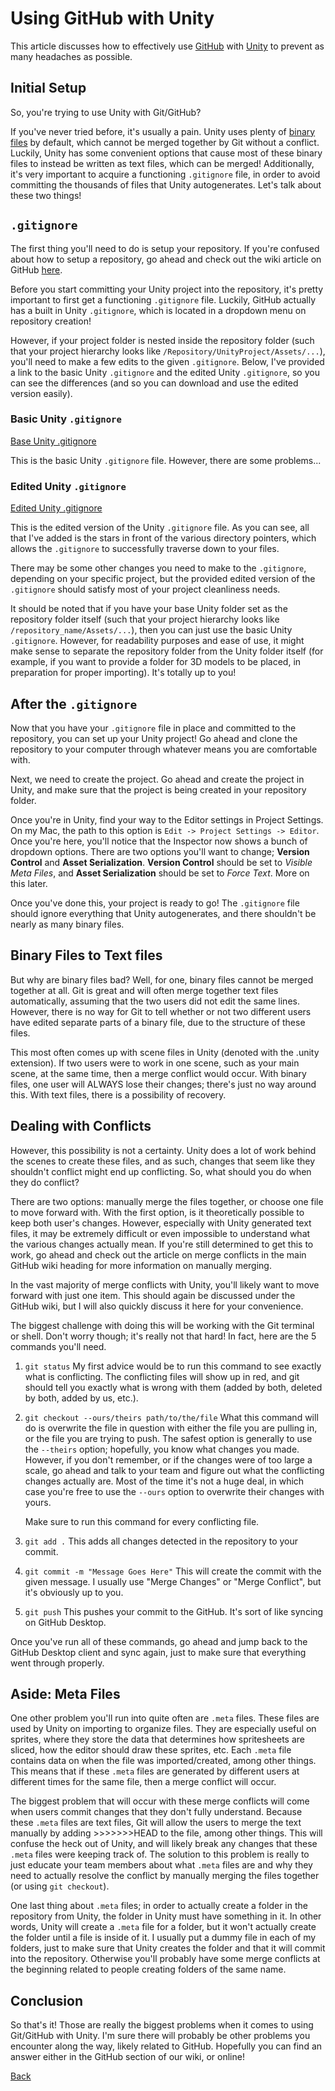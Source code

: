 # Using GitHub with Unity

This article discusses how to effectively use [GitHub](https://github.com) with [Unity](https://unity3d.com/) to prevent as many headaches as possible.

## Initial Setup

So, you're trying to use Unity with Git/GitHub?

If you've never tried before, it's usually a pain. Unity uses plenty of [binary files](https://en.wikipedia.org/wiki/Binary_file) by default, which cannot be merged together by Git without a conflict. Luckily, Unity has some convenient options that cause most of these binary files to instead be written as text files, which can be merged! Additionally, it's very important to acquire a functioning `.gitignore` file, in order to avoid committing the thousands of files that Unity autogenerates. Let's talk about these two things!

## `.gitignore`

The first thing you'll need to do is setup your repository. If you're confused about how to setup a repository, go ahead and check out the wiki article on GitHub [here]().

Before you start committing your Unity project into the repository, it's pretty important to first get a functioning `.gitignore` file. Luckily, GitHub actually has a built in Unity `.gitignore`, which is located in a dropdown menu on repository creation!

However, if your project folder is nested inside the repository folder (such that your project hierarchy looks like `/Repository/UnityProject/Assets/...`), you'll need to make a few edits to the given `.gitignore`. Below, I've provided a link to the basic Unity `.gitignore` and the edited Unity `.gitignore`, so you can see the differences (and so you can download and use the edited version easily).

### Basic Unity `.gitignore`

[Base Unity .gitignore](https://gist.github.com/ferociouself/f0baf721090ca7a6cbcc4ced3f27ba3d)

This is the basic Unity `.gitignore` file. However, there are some problems...

### Edited Unity `.gitignore`

[Edited Unity .gitignore](https://gist.github.com/ferociouself/b2d7b6e58092afec275f3f8ed59762d1)

This is the edited version of the Unity `.gitignore` file. As you can see, all that I've added is the stars in front of the various directory pointers, which allows the `.gitignore` to successfully traverse down to your files.

There may be some other changes you need to make to the `.gitignore`, depending on your specific project, but the provided edited version of the `.gitignore` should satisfy most of your project cleanliness needs.

It should be noted that if you have your base Unity folder set as the repository folder itself (such that your project hierarchy looks like `/repository_name/Assets/...`), then you can just use the basic Unity `.gitignore`. However, for readability purposes and ease of use, it might make sense to separate the repository folder from the Unity folder itself (for example, if you want to provide a folder for 3D models to be placed, in preparation for proper importing). It's totally up to you!

## After the `.gitignore`

Now that you have your `.gitignore` file in place and committed to the repository, you can set up your Unity project! Go ahead and clone the repository to your computer through whatever means you are comfortable with.

Next, we need to create the project. Go ahead and create the project in Unity, and make sure that the project is being created in your repository folder.

Once you're in Unity, find your way to the Editor settings in Project Settings. On my Mac, the path to this option is `Edit -> Project Settings -> Editor`. Once you're here, you'll notice that the Inspector now shows a bunch of dropdown options. There are two options you'll want to change; **Version Control** and **Asset Serialization**. **Version Control** should be set to *Visible Meta Files*, and **Asset Serialization** should be set to *Force Text*. More on this later.

Once you've done this, your project is ready to go! The `.gitignore` file should ignore everything that Unity autogenerates, and there shouldn't be nearly as many binary files.

## Binary Files to Text files

But why are binary files bad? Well, for one, binary files cannot be merged together at all. Git is great and will often merge together text files automatically, assuming that the two users did not edit the same lines. However, there is no way for Git to tell whether or not two different users have edited separate parts of a binary file, due to the structure of these files.

This most often comes up with scene files in Unity (denoted with the .unity extension). If two users were to work in one scene, such as your main scene, at the same time, then a merge conflict would occur. With binary files, one user will ALWAYS lose their changes; there's just no way around this. With text files, there is a possibility of recovery.

## Dealing with Conflicts

However, this possibility is not a certainty. Unity does a lot of work behind the scenes to create these files, and as such, changes that seem like they shouldn't conflict might end up conflicting. So, what should you do when they do conflict?

There are two options: manually merge the files together, or choose one file to move forward with. With the first option, is it theoretically possible to keep both user's changes. However, especially with Unity generated text files, it may be extremely difficult or even impossible to understand what the various changes actually mean. If you're still determined to get this to work, go ahead and check out the article on merge conflicts in the main GitHub wiki heading for more information on manually merging.

In the vast majority of merge conflicts with Unity, you'll likely want to move forward with just one item. This should again be discussed under the GitHub wiki, but I will also quickly discuss it here for your convenience.

The biggest challenge with doing this will be working with the Git terminal or shell. Don't worry though; it's really not that hard! In fact, here are the 5 commands you'll need.

1. `git status`
   My first advice would be to run this command to see exactly what is conflicting. The conflicting files will show up in red, and git should tell you exactly what is wrong with them (added by both, deleted by both, added by us, etc.).

2. `git checkout --ours/theirs path/to/the/file`
   What this command will do is overwrite the file in question with either the file you are pulling in, or the file you are trying to push. The safest option is generally to use the `--theirs` option; hopefully, you know what changes you made. However, if you don't remember, or if the changes were of too large a scale, go ahead and talk to your team and figure out what the conflicting changes actually are. Most of the time it's not a huge deal, in which case you're free to use the `--ours` option to overwrite their changes with yours.

   Make sure to run this command for every conflicting file.

3. `git add .`
   This adds all changes detected in the repository to your commit.

4. `git commit -m "Message Goes Here"`
   This will create the commit with the given message. I usually use "Merge Changes" or "Merge Conflict", but it's obviously up to you.

5. `git push`
   This pushes your commit to the GitHub. It's sort of like syncing on GitHub Desktop.

Once you've run all of these commands, go ahead and jump back to the GitHub Desktop client and sync again, just to make sure that everything went through properly.

## Aside: Meta Files

One other problem you'll run into quite often are `.meta` files. These files are used by Unity on importing to organize files. They are especially useful on sprites, where they store the data that determines how spritesheets are sliced, how the editor should draw these sprites, etc. Each `.meta` file contains data on when the file was imported/created, among other things. This means that if these `.meta` files are generated by different users at different times for the same file, then a merge conflict will occur.

The biggest problem that will occur with these merge conflicts will come when users commit changes that they don't fully understand. Because these `.meta` files are text files, Git will allow the users to merge the text manually by adding >>>>>>>HEAD to the file, among other things. This will confuse the heck out of Unity, and will likely break any changes that these `.meta` files were keeping track of. The solution to this problem is really to just educate your team members about what `.meta` files are and why they need to actually resolve the conflict by manually merging the files together (or using `git checkout`).

One last thing about `.meta` files; in order to actually create a folder in the repository from Unity, the folder in Unity must have something in it. In other words, Unity will create a `.meta` file for a folder, but it won't actually create the folder until a file is inside of it. I usually put a dummy file in each of my folders, just to make sure that Unity creates the folder and that it will commit into the repository. Otherwise you'll probably have some merge conflicts at the beginning related to people creating folders of the same name.

## Conclusion

So that's it! Those are really the biggest problems when it comes to using Git/GitHub with Unity. I'm sure there will probably be other problems you encounter along the way, likely related to GitHub. Hopefully you can find an answer either in the GitHub section of our wiki, or online!

[Back](./index.md)
